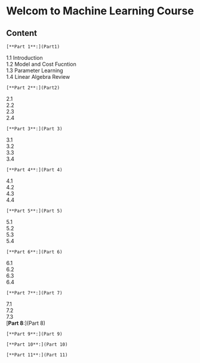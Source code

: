 # Welcom to Machine Learning Course
## Content
	[**Part 1**:](Part1)  
1.1 Introduction  
1.2 Model and Cost Fucntion  
1.3 Parameter Learning  
1.4 Linear Algebra Review  

	[**Part 2**:](Part2)  
2.1  
2.2  
2.3  
2.4 
	
	[**Part 3**:](Part 3)  
3.1  
3.2  
3.3  
3.4  
	
	[**Part 4**:](Part 4)
4.1  
4.2  
4.3  
4.4  
	
	[**Part 5**:](Part 5)  
5.1  
5.2  
5.3  
5.4  
	
	[**Part 6**:](Part 6)  
6.1  
6.2  
6.3  
6.4  

	[**Part 7**:](Part 7)  
7.1  
7.2  
7.3  
	[**Part 8**:](Part 8)  
	
	[**Part 9**:](Part 9)  
	
	[**Part 10**:](Part 10)  
	
	[**Part 11**:](Part 11)    
	
	

 




























